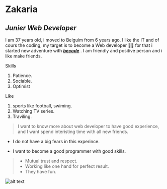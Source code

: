 # Zakaria 
## _Junier Web Developer_

I am 37 years old, i moved to Belguim from 6 years ago.
I like the IT and of cours the coding, my target is to become a Web developer 👩‍💻 for that i started new adventure with [***becode***](https://becode.org/) . 
I am friendly and positive person and i like make friends. 

Skills
1. Patience.
2. Sociable.
3. Optimist

Like 
1. sports like football, swiming.
2. Watching TV series.
3. Traviling.

>I want to know more about web developer to have good experience, and I want spend interisting time with all new friends.


- I do not have a big fears in this experince.

-  I want to become a good programmer with good skills.

> - Mutual trust and respect.
> - Working like one hand for perfect result.
> - They have fun.

![alt text](https://media.giphy.com/media/citBl9yPwnUOs/giphy.gif)
